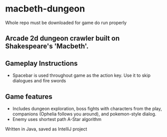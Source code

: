 # macbeth-dungeon

<bold>Whole repo must be downloaded for game do run properly</bold>

## Arcade 2d dungeon crawler built on Shakespeare's 'Macbeth'.

## Gameplay Instructions
- Spacebar is used throughout game as the action key. Use it to skip dialogues and fire swords

## Game features
- Includes dungeon exploration, boss fights with characters from the play, companions (Ophelia follows you around), and pokemon-style dialog.
- Enemy uses shortest path A-Star algorithm

Written in Java, saved as IntelliJ project


